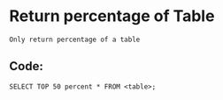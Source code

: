 
# Return percentage of Table

    Only return percentage of a table

## Code:

    SELECT TOP 50 percent * FROM <table>;